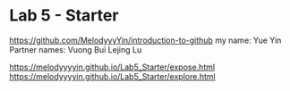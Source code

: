 # Lab 5 - Starter

https://github.com/MelodyyyYin/introduction-to-github
my name:
Yue Yin
Partner names:
Vuong Bui
Lejing Lu


https://melodyyyyin.github.io/Lab5_Starter/expose.html
https://melodyyyyin.github.io/Lab5_Starter/explore.html 

